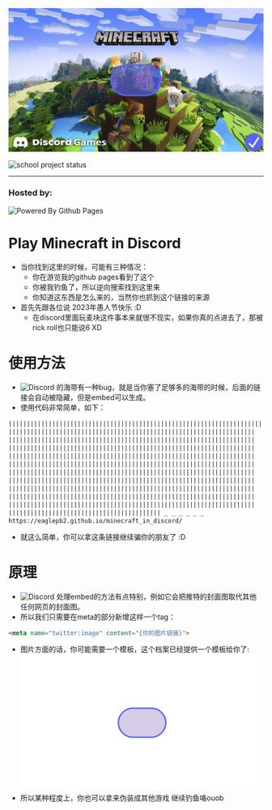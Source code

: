 ![](game_cover.png)

![school project status](https://github.com/eaglePB2/school_project/actions/workflows/static.yml/badge.svg)
<hr>

### Hosted by:
![Powered By Github Pages](https://img.shields.io/badge/github%20pages-121013?style=for-the-badge&logo=github&logoColor=white)

# Play Minecraft in Discord
- 当你找到这里的时候，可能有三种情况：
  - 你在游览我的github pages看到了这个
  - 你被我钓鱼了，所以逆向搜索找到这里来
  - 你知道这东西是怎么来的，当然你也抓到这个链接的来源
- 首先先跟各位说 2023年愚人节快乐 :D
  - 在discord里面玩麦块这件事本来就很不现实，如果你真的点进去了，那被rick roll也只能说6 XD

# 使用方法
- ![Discord](https://img.shields.io/badge/Discord-%235865F2.svg?style=for-the-badge&logo=discord&logoColor=white) 的海带有一种bug，就是当你塞了足够多的海带的时候，后面的链接会自动被隐藏，但是embed可以生成。
- 使用代码非常简单，如下：
```
||​||||​||||​||||​||||​||||​||||​||||​||||​||||​||||​||||​||||​||||​||||​||||​||||​||||​||||​||||​||||​||||​||||​||||​||||​||||​||||​||||​||||​||||​||||​||||​||||​||||​||||​||||​||||​||||​||||​||||​||||​||||​||||​||||​||||​||||​||||​||||​||||​||||​||||​||||​||||​||||​||||​||||​||||​||||​||||​||||​||||​||||​||||​||||​||||​||||​||||​||||​||||​||||​||||​||||​||||​||||​||||​||||​||||​||||​||||​||||​||||​||||​||||​||||​||||​||||​||||​||||​||||​||||​||||​||||​||||​||||​||||​||||​||||​||||​||||​||||​||||​||||​||||​||||​||||​||||​||||​||||​||||​||||​||||​||||​||||​||||​||||​||||​||||​||||​||||​||||​||||​||||​||||​||||​||||​||||​||||​||||​||||​||||​||||​||||​||||​||||​||||​||||​||||​||||​||||​||||​||||​||||​||||​||||​||||​||||​||||​||||​||||​||||​||||​||||​||||​||||​||||​||||​||||​||||​||||​||||​||||​||||​||||​||||​||||​||||​||||​||||​||||​||||​||||​||||​||||​||||​||||​||||​||||​||||​||||​||||​||||​||||​||||​||||​||||​||||​||||​||||​||||​||||​||||​||||​||||​||||​||||​||||​||||​||||​|| _ _ _ _ _ _  https://eaglepb2.github.io/minecraft_in_discord/
```
- 就这么简单，你可以拿这条链接继续骗你的朋友了 :D

# 原理
- ![Discord](https://img.shields.io/badge/Discord-%235865F2.svg?style=for-the-badge&logo=discord&logoColor=white) 处理embed的方法有点特别，例如它会把推特的封面图取代其他任何网页的封面图。
- 所以我们只需要在meta的部分新增这样一个tag：
```html
<meta name="twitter:image" content="{你的图片链接}">
```
- 图片方面的话，你可能需要一个模板，这个档案已经提供一个模板给你了:
![](template.png)
- 所以某种程度上，你也可以拿来伪装成其他游戏 继续钓鱼咯ouob
